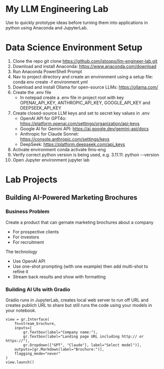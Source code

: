My LLM Engineering Lab
======================

Use to quickly prototype ideas before turning them into applications in python using Anaconda and JupyterLab.

# Data Science Environment Setup

1. Clone the repo
    git clone https://github.com/jstoops/llm-engineer-lab.git
2. Download and install Anaconda: https://www.anaconda.com/download
3. Run Anaconda PowerShell Prompt
4. Nav to project directory and create an environment using a setup file:
    conda env create -f environment.yml
5. Download and install Ollama for open-source LLMs: https://ollama.com/
6. Create the .env file
    - In notepad create a .env file in project root with key OPENAI_API_KEY, ANTHROPIC_API_KEY, GOOGLE_API_KEY and DEEPSEEK_API_KEY
7. Create closed-source LLM keys and set to secret key values in .env
    - OpenAI API for GPT4o: https://platform.openai.com/settings/organization/api-keys
    - Google AI for Gemini API: https://ai.google.dev/gemini-api/docs
    - Anthropic for Claude Sonnet: https://console.anthropic.com/settings/keys
    - DeepSeek: https://platform.deepseek.com/api_keys
8. Activate environment
    conda activate llms-eng
9. Verify correct python version is being used, e.g. 3.11.11:
    python --version
10. Open Jupyter environment
    jupyter lab

# Lab Projects

## Building AI-Powered Marketing Brochures

### Business Problem

Create a product that can gernate marketing brochures about a company
- For prospective clients
- For investors
- For recruitment

The technology
- Use OpenAI API
- Use one-shot prompting (with one example) then add multi-shot to refine it
- Stream back results and show with formatting

### Building AI UIs with Gradio

Gradio runs in JupyterLab, creates local web server to run off URL and creates publich URL to share but still runs the code using your models in your notebook.

    view = gr.Interface(
        fn=stream_brochure,
        inputs=[
            gr.Textbox(label="Company name:"),
            gr.Textbox(label="Landing page URL including http:// or https://"),
            gr.Dropdown(["GPT", "Claude"], label="Select model")],
        outputs=[gr.Markdown(label="Brochure:")],
        flagging_mode="never"
    )
    view.launch()
